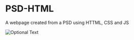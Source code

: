 # PSD-HTML
A webpage created from a PSD using HTTML, CSS and JS

![Optional Text](../master/css/images/screenshot.png)
